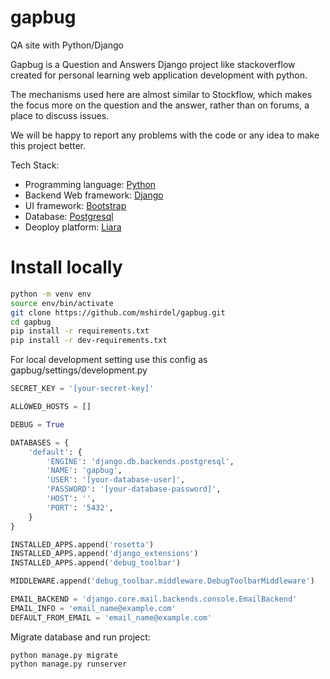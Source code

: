 # gapbug
QA site with Python/Django

Gapbug is a Question and Answers Django project like stackoverflow created for personal learning web application development with python. 

The mechanisms used here are almost similar to Stockflow, which makes the focus more on the question and the answer, rather than on forums, a place to discuss issues. 

We will be happy to report any problems with the code or any idea to make this project better.

Tech Stack:
* Programming language: [Python](https://www.python.org/)
* Backend Web framework: [Django](https://www.djangoproject.com/)
* UI framework: [Bootstrap](https://getbootstrap.com/)
* Database: [Postgresql](https://www.postgresql.org/)
* Deoploy platform: [Liara](https://liara.ir/)


# Install locally
```bash
python -m venv env
source env/bin/activate
git clone https://github.com/mshirdel/gapbug.git
cd gapbug
pip install -r requirements.txt
pip install -r dev-requirements.txt
```

For local development setting use this config as gapbug/settings/development.py

```python
SECRET_KEY = '[your-secret-key]'

ALLOWED_HOSTS = []

DEBUG = True

DATABASES = {
    'default': {
        'ENGINE': 'django.db.backends.postgresql',
        'NAME': 'gapbug',
        'USER': '[your-database-user]',
        'PASSWORD': '[your-database-password]',
        'HOST': '',
        'PORT': '5432',
    }
}

INSTALLED_APPS.append('rosetta')
INSTALLED_APPS.append('django_extensions')
INSTALLED_APPS.append('debug_toolbar')

MIDDLEWARE.append('debug_toolbar.middleware.DebugToolbarMiddleware')

EMAIL_BACKEND = 'django.core.mail.backends.console.EmailBackend'
EMAIL_INFO = 'email_name@example.com'
DEFAULT_FROM_EMAIL = 'email_name@example.com'
```

Migrate database and run project:
```
python manage.py migrate
python manage.py runserver
```